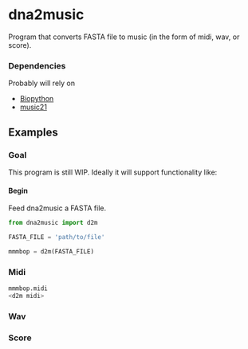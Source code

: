 dna2music
=========

Program that converts FASTA file to music (in the form of midi, wav, or score).

### Dependencies
Probably will rely on
- [Biopython](http://biopython.org/)
- [music21](http://web.mit.edu/music21/)

## Examples
### Goal
This program is still WIP.
Ideally it will support functionality like:

#### Begin
Feed dna2music a FASTA file.
```python
from dna2music import d2m

FASTA_FILE = 'path/to/file'

mmmbop = d2m(FASTA_FILE)
```
### Midi
```python
mmmbop.midi
<d2m midi>
```
### Wav

### Score